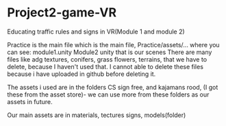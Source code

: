 # Project2-game-VR
Educating traffic rules and signs in VR(Module 1 and module 2)


Practice is the main file which is the main file,
Practice/assets/...
where you can see:
module1.unity
Module2 unity that is our scenes
There are many files like adg textures, conifers, grass flowers, terrains, that we have to delete, because I haven't used that. I cannot able to delete these files because i have uploaded in github before deleting it.




The assets i used are in the folders CS sign free, and kajamans rood, (I got these from the asset store)- we can use more from these folders as our assets in future.




Our main assets are in materials, tectures signs, models(folder)





